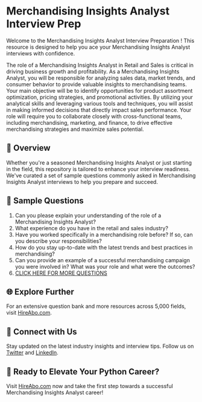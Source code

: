 # Merchandising Insights Analyst Interview Prep

Welcome to the Merchandising Insights Analyst Interview Preparation ! This resource is designed to help you ace your Merchandising Insights Analyst interviews with confidence.

The role of a Merchandising Insights Analyst in Retail and Sales is critical in driving business growth and profitability. As a Merchandising Insights Analyst, you will be responsible for analyzing sales data, market trends, and consumer behavior to provide valuable insights to merchandising teams. Your main objective will be to identify opportunities for product assortment optimization, pricing strategies, and promotional activities. By utilizing your analytical skills and leveraging various tools and techniques, you will assist in making informed decisions that directly impact sales performance. Your role will require you to collaborate closely with cross-functional teams, including merchandising, marketing, and finance, to drive effective merchandising strategies and maximize sales potential.

## 🚀 Overview

Whether you're a seasoned Merchandising Insights Analyst or just starting in the field, this repository is tailored to enhance your interview readiness. We've curated a set of sample questions commonly asked in Merchandising Insights Analyst interviews to help you prepare and succeed.

## 📝 Sample Questions

1. Can you please explain your understanding of the role of a Merchandising Insights Analyst?
2. What experience do you have in the retail and sales industry?
3. Have you worked specifically in a merchandising role before? If so, can you describe your responsibilities?
4. How do you stay up-to-date with the latest trends and best practices in merchandising?
5. Can you provide an example of a successful merchandising campaign you were involved in? What was your role and what were the outcomes?
6. [CLICK HERE FOR MORE QUESTIONS](https://hireabo.com/job/22_3_19/Merchandising%20Insights%20Analyst)

## 🌐 Explore Further

For an extensive question bank and more resources across 5,000 fields, visit [HireAbo.com](https://www.hireabo.com).

## 📱 Connect with Us

Stay updated on the latest industry insights and interview tips. Follow us on [Twitter](https://twitter.com/hireabo) and [LinkedIn](https://www.linkedin.com/in/hire-abo-3609972a8/).

## 🚀 Ready to Elevate Your Python Career?

Visit [HireAbo.com](https://www.hireabo.com) now and take the first step towards a successful Merchandising Insights Analyst career!